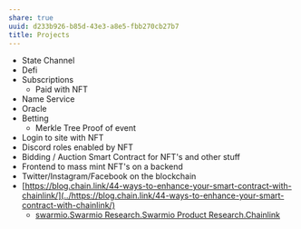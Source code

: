 ```yaml
---
share: true
uuid: d233b926-b85d-43e3-a8e5-fbb270cb27b7
title: Projects
---
```

* State Channel
* Defi
* Subscriptions
  * Paid with NFT
* Name Service
* Oracle
* Betting
  * Merkle Tree Proof of event
* Login to site with NFT
* Discord roles enabled by NFT
* Bidding / Auction Smart Contract for NFT's and other stuff
* Frontend to mass mint NFT's on a backend
* Twitter/Instagram/Facebook on the blockchain
* [https://blog.chain.link/44-ways-to-enhance-your-smart-contract-with-chainlink/](../https://blog.chain.link/44-ways-to-enhance-your-smart-contract-with-chainlink/)
  * [swarmio.Swarmio Research.Swarmio Product Research.Chainlink](../Chainlink)